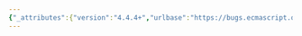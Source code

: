 ```yaml
---
{"_attributes":{"version":"4.4.4+","urlbase":"https://bugs.ecmascript.org/","maintainer":"dherman@mozilla.com"},"bug":{"bug_id":2161,"creation_ts":"2013-11-02 02:19:00 -0700","short_desc":"22.1.3.22 Array.prototype.slice: NOTE 1 refers to wrong step","delta_ts":"2015-02-25 22:58:47 -0800","product":"Draft for 6th Edition","component":"editorial issue","version":"Rev 20: October 28, 2013 Draft","rep_platform":"All","op_sys":"All","bug_status":"RESOLVED","resolution":"FIXED","priority":"Normal","bug_severity":"normal","blocked":4094,"everconfirmed":true,"reporter":{"uid":"andrebargull","name":"André Bargull"},"assigned_to":{"uid":"allen","name":"Allen Wirfs-Brock"},"long_desc":[{"commentid":6362,"comment_count":0,"who":{"uid":"andrebargull","name":"André Bargull"},"bug_when":"2013-11-02 02:19:33 -0700","thetext":"22.1.3.22 Array.prototype.slice (start, end), NOTE 1:\n\nChange reference from \"step 20\" to \"step 19\""},{"commentid":6387,"comment_count":1,"who":{"uid":"allen","name":"Allen Wirfs-Brock"},"bug_when":"2013-11-02 12:03:18 -0700","thetext":"fixed in rev21 editor's draft"},{"commentid":6522,"comment_count":2,"who":{"uid":"allen","name":"Allen Wirfs-Brock"},"bug_when":"2013-11-08 13:08:53 -0800","thetext":"fixed in rev21 draft"}]}}
---
```

